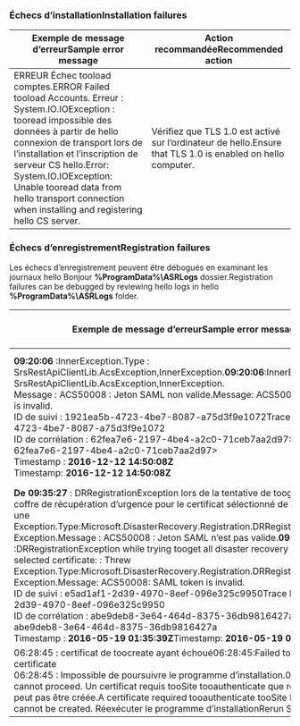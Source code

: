 
### <a name="installation-failures"></a><span data-ttu-id="dfed5-101">Échecs d’installation</span><span class="sxs-lookup"><span data-stu-id="dfed5-101">Installation failures</span></span>
| <span data-ttu-id="dfed5-102">**Exemple de message d’erreur**</span><span class="sxs-lookup"><span data-stu-id="dfed5-102">**Sample error message**</span></span> | <span data-ttu-id="dfed5-103">**Action recommandée**</span><span class="sxs-lookup"><span data-stu-id="dfed5-103">**Recommended action**</span></span> |
|--------------------------|------------------------|
|<span data-ttu-id="dfed5-104">ERREUR Échec tooload comptes.</span><span class="sxs-lookup"><span data-stu-id="dfed5-104">ERROR   Failed tooload Accounts.</span></span> <span data-ttu-id="dfed5-105">Erreur : System.IO.IOException : tooread impossible des données à partir de hello connexion de transport lors de l’installation et l’inscription de serveur CS hello.</span><span class="sxs-lookup"><span data-stu-id="dfed5-105">Error: System.IO.IOException: Unable tooread data from hello transport connection when installing and registering hello CS server.</span></span>| <span data-ttu-id="dfed5-106">Vérifiez que TLS 1.0 est activé sur l’ordinateur de hello.</span><span class="sxs-lookup"><span data-stu-id="dfed5-106">Ensure that TLS 1.0 is enabled on hello computer.</span></span> |

### <a name="registration-failures"></a><span data-ttu-id="dfed5-107">Échecs d’enregistrement</span><span class="sxs-lookup"><span data-stu-id="dfed5-107">Registration failures</span></span>
<span data-ttu-id="dfed5-108">Les échecs d’enregistrement peuvent être débogués en examinant les journaux hello Bonjour **%ProgramData%\ASRLogs** dossier.</span><span class="sxs-lookup"><span data-stu-id="dfed5-108">Registration failures can be debugged by reviewing hello logs in hello **%ProgramData%\ASRLogs** folder.</span></span>

| <span data-ttu-id="dfed5-109">**Exemple de message d’erreur**</span><span class="sxs-lookup"><span data-stu-id="dfed5-109">**Sample error message**</span></span> | <span data-ttu-id="dfed5-110">**Action recommandée**</span><span class="sxs-lookup"><span data-stu-id="dfed5-110">**Recommended action**</span></span> |
|--------------------------|------------------------|
|<span data-ttu-id="dfed5-111">**09:20:06** :InnerException.Type : SrsRestApiClientLib.AcsException,InnerException.</span><span class="sxs-lookup"><span data-stu-id="dfed5-111">**09:20:06**:InnerException.Type: SrsRestApiClientLib.AcsException,InnerException.</span></span><br><span data-ttu-id="dfed5-112">Message : ACS50008 : Jeton SAML non valide.</span><span class="sxs-lookup"><span data-stu-id="dfed5-112">Message: ACS50008: SAML token is invalid.</span></span><br><span data-ttu-id="dfed5-113">ID de suivi : 1921ea5b-4723-4be7-8087-a75d3f9e1072</span><span class="sxs-lookup"><span data-stu-id="dfed5-113">Trace ID: 1921ea5b-4723-4be7-8087-a75d3f9e1072</span></span><br><span data-ttu-id="dfed5-114">ID de corrélation : 62fea7e6-2197-4be4-a2c0-71ceb7aa2d97></span><span class="sxs-lookup"><span data-stu-id="dfed5-114">Correlation ID: 62fea7e6-2197-4be4-a2c0-71ceb7aa2d97></span></span><br><span data-ttu-id="dfed5-115">Timestamp : **2016-12-12 14:50:08Z<br>**</span><span class="sxs-lookup"><span data-stu-id="dfed5-115">Timestamp: **2016-12-12 14:50:08Z<br>**</span></span> | <span data-ttu-id="dfed5-116">Assurez-vous que le temps hello sur l’horloge de votre système n’est pas plus de 15 minutes d’arrêt heure locale de hello.</span><span class="sxs-lookup"><span data-stu-id="dfed5-116">Ensure that hello time on your system clock is not more than 15 minutes off hello local time.</span></span> <span data-ttu-id="dfed5-117">Exécutez à nouveau l’inscription de hello installer toocomplete hello.</span><span class="sxs-lookup"><span data-stu-id="dfed5-117">Rerun hello installer toocomplete hello registration.</span></span>|
|<span data-ttu-id="dfed5-118">**De 09:35:27** : DRRegistrationException lors de la tentative de tooget tous les coffre de récupération d’urgence pour le certificat sélectionné de hello : : a levé une Exception.Type:Microsoft.DisasterRecovery.Registration.DRRegistrationException, Exception.Message : ACS50008 : Jeton SAML n’est pas valide.</span><span class="sxs-lookup"><span data-stu-id="dfed5-118">**09:35:27** :DRRegistrationException while trying tooget all disaster recovery vault for hello selected certificate: : Threw Exception.Type:Microsoft.DisasterRecovery.Registration.DRRegistrationException, Exception.Message: ACS50008: SAML token is invalid.</span></span><br><span data-ttu-id="dfed5-119">ID de suivi : e5ad1af1-2d39-4970-8eef-096e325c9950</span><span class="sxs-lookup"><span data-stu-id="dfed5-119">Trace ID: e5ad1af1-2d39-4970-8eef-096e325c9950</span></span><br><span data-ttu-id="dfed5-120">ID de corrélation : abe9deb8-3e64-464d-8375-36db9816427a</span><span class="sxs-lookup"><span data-stu-id="dfed5-120">Correlation ID: abe9deb8-3e64-464d-8375-36db9816427a</span></span><br><span data-ttu-id="dfed5-121">Timestamp : **2016-05-19 01:35:39Z**</span><span class="sxs-lookup"><span data-stu-id="dfed5-121">Timestamp: **2016-05-19 01:35:39Z**</span></span><br> | <span data-ttu-id="dfed5-122">Assurez-vous que le temps hello sur l’horloge de votre système n’est pas plus de 15 minutes d’arrêt heure locale de hello.</span><span class="sxs-lookup"><span data-stu-id="dfed5-122">Ensure that hello time on your system clock is not more than 15 minutes off hello local time.</span></span> <span data-ttu-id="dfed5-123">Exécutez à nouveau l’inscription de hello installer toocomplete hello.</span><span class="sxs-lookup"><span data-stu-id="dfed5-123">Rerun hello installer toocomplete hello registration.</span></span>|
|<span data-ttu-id="dfed5-124">06:28:45 : certificat de toocreate ayant échoué</span><span class="sxs-lookup"><span data-stu-id="dfed5-124">06:28:45:Failed toocreate certificate</span></span><br><span data-ttu-id="dfed5-125">06:28:45 : Impossible de poursuivre le programme d’installation.</span><span class="sxs-lookup"><span data-stu-id="dfed5-125">06:28:45:Setup cannot proceed.</span></span> <span data-ttu-id="dfed5-126">Un certificat requis tooSite tooauthenticate que récupération ne peut pas être créée.</span><span class="sxs-lookup"><span data-stu-id="dfed5-126">A certificate required tooauthenticate tooSite Recovery cannot be created.</span></span> <span data-ttu-id="dfed5-127">Réexécuter le programme d’installation</span><span class="sxs-lookup"><span data-stu-id="dfed5-127">Rerun Setup</span></span> | <span data-ttu-id="dfed5-128">Assurez-vous d’exécuter le programme d’installation en tant qu’administrateur local.</span><span class="sxs-lookup"><span data-stu-id="dfed5-128">Ensure you are running setup as a local administrator.</span></span> |
